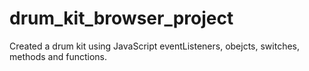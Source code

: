# drum_kit_browser_project
Created a drum kit using JavaScript eventListeners, obejcts, switches, methods and functions.
